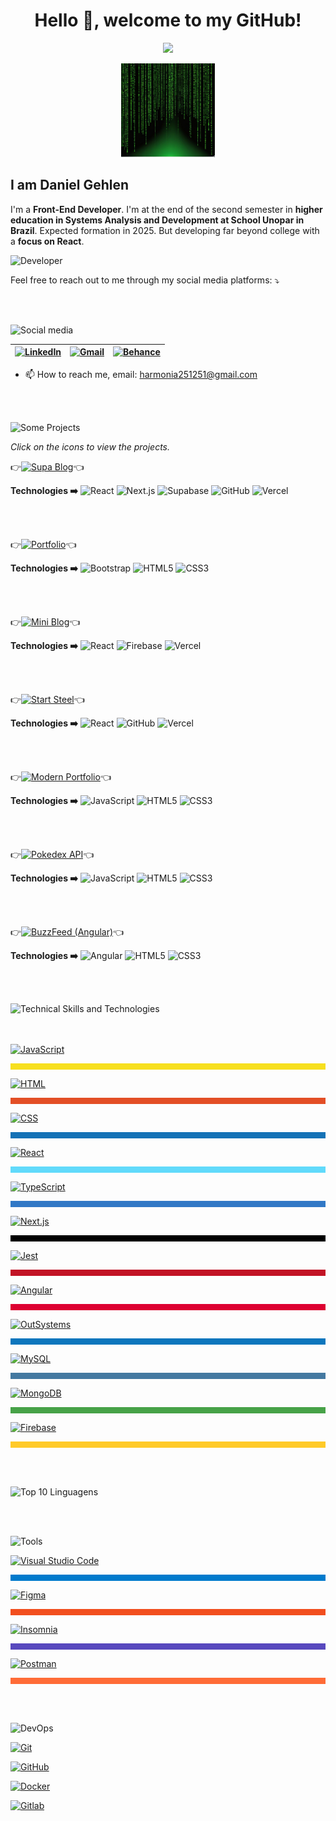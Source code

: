 <h1 align="center" color='#7a7a7a'> Hello 👋, welcome to my GitHub!</h1>

<p align="center">
<img loading="lazy" src="http://img.shields.io/static/v1?label=STATUS&message=UNDER%20DEVELOPMENT&color=YELLOW&style=for-the-badge"/>
</p>

<p align="center">
<img src="/matrixImage.png" alt="Texto Alternativo" width="150px" height="150px">
</p>

## I am Daniel Gehlen

I'm a **Front-End Developer**. I'm at the end of the second semester in **higher education in Systems Analysis and Development at School Unopar in Brazil**. Expected formation in 2025. But developing far beyond college with a **focus on React**.

<img src="https://github.com/Daniel-Gehlen/Daniel-Gehlen/assets/142283217/572d07d8-fa39-445f-b25c-833746ced0c2" alt="Developer" height="300" />


Feel free to reach out to me through my social media platforms: ⤵️

<br><br>

![Social media](https://via.placeholder.com/350x50/333333/00FF00?text=Social+media)

| [![LinkedIn](https://img.shields.io/badge/LinkedIn-0077B5?style=flat-square&logo=linkedin&logoColor=white)](https://www.linkedin.com/in/daniel-gehlen-5350341a3) | [![Gmail](https://img.shields.io/badge/Gmail-D14836?style=flat-square&logo=gmail&logoColor=white)](harmonia251251@gmail.com) | [![Behance](https://img.shields.io/badge/Behance-053EFF?style=flat-square&logo=behance&logoColor=white)](https://www.behance.net/danielgehlen) |
| --- | --- | --- |



- 📫 How to reach me, email: harmonia251251@gmail.com

<br><br>

![Some Projects](https://via.placeholder.com/350x50/333333/00FF00?text=Some+Projects)

*Click on the icons to view the projects.*

👉[![Supa Blog](https://img.shields.io/badge/Supa%20Blog-61DAFB?style=for-the-badge&logo=react&logoColor=black)](https://supa-blog-nine.vercel.app/)👈

**Technologies ➡️**
![React](https://img.shields.io/badge/React-7a7a7a?style=for-the-badge&logo=react&logoColor=white) ![Next.js](https://img.shields.io/badge/NextJs-7a7a7a?style=for-the-badge&logo=next.js&logoColor=white) ![Supabase](https://img.shields.io/badge/Supabase-7a7a7a?style=for-the-badge&logo=supabase&logoColor=white) ![GitHub](https://img.shields.io/badge/GitHub-7a7a7a?style=for-the-badge&logo=github&logoColor=white) ![Vercel](https://img.shields.io/badge/Vercel-7a7a7a?style=for-the-badge&logo=vercel&logoColor=white)


<br><br>

👉[![Portfolio](https://img.shields.io/badge/Portfolio-7952B3?style=for-the-badge&logo=bootstrap&logoColor=white)](https://daniel-gehlen.github.io/bootstrap-portfolio/)👈

**Technologies ➡️**
![Bootstrap](https://img.shields.io/badge/Bootstrap-7a7a7a?style=for-the-badge&logo=bootstrap&logoColor=white) ![HTML5](https://img.shields.io/badge/HTML5-7a7a7a?style=for-the-badge&logo=html5&logoColor=white) ![CSS3](https://img.shields.io/badge/CSS3-7a7a7a?style=for-the-badge&logo=css3&logoColor=white)


<br><br>

👉[![Mini Blog](https://img.shields.io/badge/Mini%20Blog-61DAFB?style=for-the-badge&logo=react&logoColor=black)](https://miniblog-liart.vercel.app/)👈

**Technologies ➡️**
![React](https://img.shields.io/badge/React-7a7a7a?style=for-the-badge&logo=react&logoColor=white) ![Firebase](https://img.shields.io/badge/Firebase-7a7a7a?style=for-the-badge&logo=firebase&logoColor=white) ![Vercel](https://img.shields.io/badge/Vercel-7a7a7a?style=for-the-badge&logo=vercel&logoColor=white)


<br><br>

👉[![Start Steel](https://img.shields.io/badge/Start%20Steel-61DAFB?style=for-the-badge&logo=react&logoColor=black)](https://start-steel.vercel.app/)👈

**Technologies ➡️**
![React](https://img.shields.io/badge/React-7a7a7a?style=for-the-badge&logo=react&logoColor=white) ![GitHub](https://img.shields.io/badge/GitHub-7a7a7a?style=for-the-badge&logo=github&logoColor=white) ![Vercel](https://img.shields.io/badge/Vercel-7a7a7a?style=for-the-badge&logo=vercel&logoColor=white)


<br><br>

👉[![Modern Portfolio](https://img.shields.io/badge/Modern%20Portfolio-1572B6?style=for-the-badge&logo=css3&logoColor=white)](https://daniel-gehlen.github.io/js-developer-portfolio/)👈

**Technologies ➡️**
![JavaScript](https://img.shields.io/badge/JavaScript-7a7a7a?style=for-the-badge&logo=javascript&logoColor=white) ![HTML5](https://img.shields.io/badge/HTML5-7a7a7a?style=for-the-badge&logo=html5&logoColor=white) ![CSS3](https://img.shields.io/badge/CSS3-7a7a7a?style=for-the-badge&logo=css3&logoColor=white)


<br><br>

👉[![Pokedex API](https://img.shields.io/badge/Pokedex%20API-F7DF1E?style=for-the-badge&logo=javascript&logoColor=black)](https://js-developer-pokedex-api.vercel.app/)👈

**Technologies ➡️**
![JavaScript](https://img.shields.io/badge/JavaScript-7a7a7a?style=for-the-badge&logo=javascript&logoColor=white) ![HTML5](https://img.shields.io/badge/HTML5-7a7a7a?style=for-the-badge&logo=html5&logoColor=white) ![CSS3](https://img.shields.io/badge/CSS3-7a7a7a?style=for-the-badge&logo=css3&logoColor=white)


<br><br>

👉[![BuzzFeed (Angular)](https://img.shields.io/badge/BuzzFeed-DD0031?style=for-the-badge&logo=angular&logoColor=white)](https://angular-buzzfeed-quizz-clone-psi.vercel.app/)👈

**Technologies ➡️**
![Angular](https://img.shields.io/badge/Angular-7a7a7a?style=for-the-badge&logo=angular&logoColor=white) ![HTML5](https://img.shields.io/badge/HTML5-7a7a7a?style=for-the-badge&logo=html5&logoColor=white) ![CSS3](https://img.shields.io/badge/CSS3-7a7a7a?style=for-the-badge&logo=css3&logoColor=white)


<br><br>

![Technical Skills and Technologies](https://via.placeholder.com/350x50/333333/00FF00?text=Skills+Technologies)

<br><br>
[![JavaScript](https://img.shields.io/badge/JavaScript-Proficient-F7DF1E?style=for-the-badge&logo=javascript&logoColor=white)](https://developer.mozilla.org/en-US/docs/Web/JavaScript)  
<div style="width: 100%; height: 10px; background-color: #F7DF1E;"></div>

[![HTML](https://img.shields.io/badge/HTML5-Proficient-E34F26?style=for-the-badge&logo=html5&logoColor=white)](https://developer.mozilla.org/en-US/docs/Web/HTML)  
<div style="width: 100%; height: 10px; background-color: #e34f26;"></div>

[![CSS](https://img.shields.io/badge/CSS-Proficient-blue?style=for-the-badge&logo=css3&logoColor=white)](https://developer.mozilla.org/en-US/docs/Web/CSS)  
<div style="width: 100%; height: 10px; background-color: #1572b6;"></div>

[![React](https://img.shields.io/badge/React-Proficient-61DAFB?style=for-the-badge&logo=react&logoColor=white)](https://reactjs.org/)  
<div style="width: 100%; height: 10px; background-color: #61dafb;"></div>

[![TypeScript](https://img.shields.io/badge/TypeScript-Proficient-3178C6?style=for-the-badge&logo=typescript&logoColor=white)](#)  
<div style="width: 100%; height: 10px; background-color: #3178c6;"></div>

[![Next.js](https://img.shields.io/badge/Next.js-Proficient-000000?style=for-the-badge&logo=next.js&logoColor=white)](#)  
<div style="width: 100%; height: 10px; background-color: #000000;"></div>


[![Jest](https://img.shields.io/badge/Jest-Proficient-C21325?style=for-the-badge&logo=jest&logoColor=white)](#)  
<div style="width: 100%; height: 10px; background-color: #c21325;"></div>

[![Angular](https://img.shields.io/badge/Angular-Intermediate-DD0031?style=for-the-badge&logo=angular&logoColor=white)](#)  
<div style="width: 100%; height: 10px; background-color: #dd0031;"></div>

[![OutSystems](https://img.shields.io/badge/OutSystems-Intermediate-DD0031?style=for-the-badge&logo=outsystems&logoColor=white)](#)  
<div style="width: 100%; height: 10px; background-color: #0d76bd;"></div>


[![MySQL](https://img.shields.io/badge/MySQL-Intermediate-4479A1?style=for-the-badge&logo=mysql&logoColor=white)](https://www.w3schools.com/sql/)  
<div style="width: 100%; height: 10px; background-color: #4479a1;"></div>


[![MongoDB](https://img.shields.io/badge/MongoDB-Intermediate-47A248?style=for-the-badge&logo=mongodb&logoColor=white)](#)  
<div style="width: 100%; height: 10px; background-color: #47a248;"></div>


[![Firebase](https://img.shields.io/badge/Firebase-Intermediate-FFCA28?style=for-the-badge&logo=firebase&logoColor=white)](#)  
<div style="width: 100%; height: 10px; background-color: #ffca28;"></div>

<br><br>


![Top 10 Linguagens](https://github-readme-stats.vercel.app/api/top-langs/?username=Daniel-Gehlen&layout=compact&hide=jupyter%20notebook&langs_count=11)


<br><br>

![Tools](https://via.placeholder.com/350x50/333333/00FF00?text=Some+Tools)

[![Visual Studio Code](https://img.shields.io/badge/Visual%20Studio%20Code-Code%20Editor-007ACC?style=for-the-badge&logo=visual-studio-code&logoColor=white)](https://code.visualstudio.com/)
<div style="width: 100%; height: 10px; background-color: #007acc;"></div>

[![Figma](https://img.shields.io/badge/Figma-Design%20Tool-F24E1E?style=for-the-badge&logo=figma&logoColor=white)](https://www.figma.com/)
<div style="width: 100%; height: 10px; background-color: #f24e1e;"></div>


[![Insomnia](https://img.shields.io/badge/Insomnia-API%20Testing-5849BE?style=for-the-badge&logo=insomnia&logoColor=white)](https://insomnia.rest/)
<div style="width: 100%; height: 10px; background-color: #5849be;"></div>

[![Postman](https://img.shields.io/badge/Postman-API%20Development-FF6C37?style=for-the-badge&logo=postman&logoColor=white)](https://www.postman.com/)
<div style="width: 100%; height: 10px; background-color: #ff6c37;"></div>




<br><br>

![DevOps](https://via.placeholder.com/350x50/333333/00FF00?text=Some+DevOps)
  
[![Git](https://img.shields.io/badge/Git-Version%20Control-F05032?style=for-the-badge&logo=git&logoColor=white)](https://git-scm.com/)

[![GitHub](https://img.shields.io/badge/GitHub-Repository%20Hosting-181717?style=for-the-badge&logo=github&logoColor=white)](https://github.com/)

[![Docker](https://img.shields.io/badge/Docker-Containerization-2496ED?style=for-the-badge&logo=docker&logoColor=white)](https://www.docker.com/)

[![Gitlab](https://img.shields.io/badge/Gitlab-Repository%20Hosting-FCA121?style=for-the-badge&logo=gitlab&logoColor=black)](https://about.gitlab.com/)                                 

